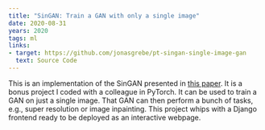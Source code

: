 ```yaml
---
title: "SinGAN: Train a GAN with only a single image"
date: 2020-08-31
years: 2020
tags: ml
links:
- target: https://github.com/jonasgrebe/pt-singan-single-image-gan
  text: Source Code
---
```


This is an implementation of the SinGAN presented in [this
paper](https://arxiv.org/abs/1905.01164). It is a bonus
project I coded with a colleague in PyTorch. It can be
used to train a GAN on just a single image. That GAN can
then perform a bunch of tasks, e.g., super resolution or
image inpainting. This project whips with a Django
frontend ready to be deployed as an interactive webpage.
